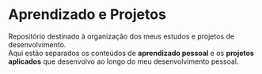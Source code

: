 # Aprendizado e Projetos

Repositório destinado à organização dos meus estudos e projetos de desenvolvimento.  
Aqui estão separados os conteúdos de **aprendizado pessoal** e os **projetos aplicados** que desenvolvo ao longo do meu desenvolvimento pessoal.

